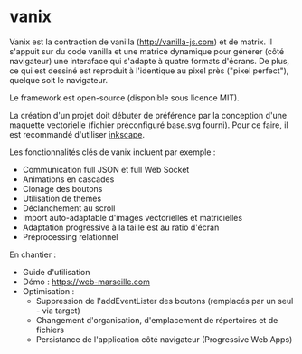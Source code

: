 # vanix

Vanix est la contraction de vanilla (http://vanilla-js.com) et de matrix.
Il s'appuit sur du code vanilla et une matrice dynamique pour générer (côté navigateur) une interaface qui s'adapte à quatre formats d'écrans. De plus, ce qui est dessiné est reproduit à l'identique au pixel près ("pixel perfect"), quelque soit le navigateur.

Le framework est open-source (disponible sous licence MIT).

La création d'un projet doit débuter de préférence par la conception d'une maquette vectorielle (fichier préconfiguré base.svg fourni). Pour ce faire, il est recommandé d'utiliser [inkscape](https://inkscape.org/fr/).

Les fonctionnalités clés de vanix incluent par exemple : 

 - Communication full JSON et full Web Socket
 - Animations en cascades
 - Clonage des boutons
 - Utilisation de themes
 - Déclanchement au scroll
 - Import auto-adaptable d'images vectorielles et matricielles
 - Adaptation progressive à la taille est au ratio d'écran
 - Préprocessing relationnel

En chantier :
  
  - Guide d'utilisation
  - Démo : https://web-marseille.com
  - Optimisation :
     - Suppression de l'addEventLister des boutons (remplacés par un seul - via target)
     - Changement d'organisation, d'emplacement de répertoires et de fichiers
     - Persistance de l'application côté navigateur (Progressive Web Apps)
